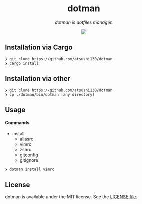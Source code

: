 <p align="center">
    <h1 align="center">dotman</h1>
</p1>

<p align="center"><i>dotman is dotfiles manager.</i></p>

<p align="center">
    <a href=".license-mit"><img src="https://img.shields.io/badge/license-MIT-blue.svg"></a> 
</p>

## Installation via Cargo
```
❯ git clone https://github.com/atsushi130/dotman
❯ cargo install
```

## Installation via other
```
❯ git clone https://github.com/atsushi130/dotman
❯ cp ./dotman/bin/dotman [any directory]
```

## Usage
#### Commands
- install
  + aliasrc
  + vimrc
  + zshrc
  + gitconfig
  + gitignore

```
❯ dotman install vimrc
```

## License
dotman is available under the MIT license. See the [LICENSE file](https://github.com/atsushi130/dotman/blob/master/license-mit).
